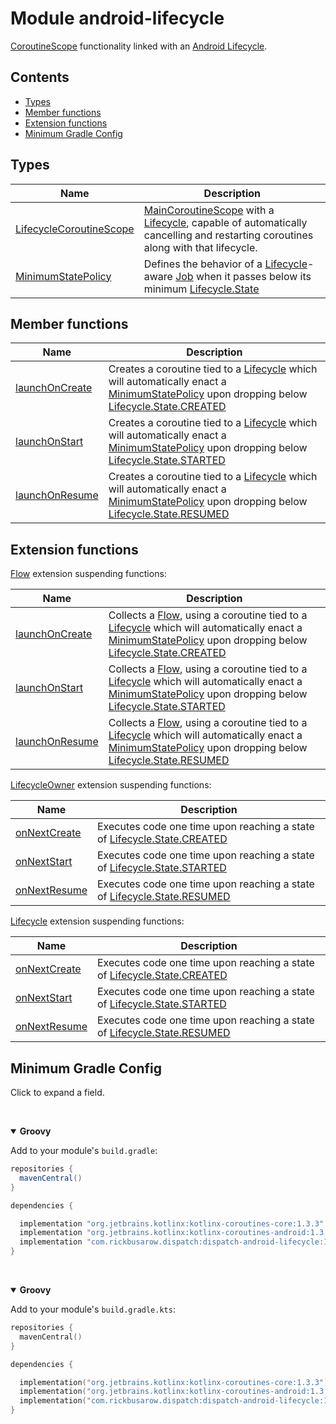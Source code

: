 # Module android-lifecycle

[CoroutineScope] functionality linked with an [Android Lifecycle].
## Contents
<!--- TOC -->

* [Types](#types)
* [Member functions](#member-functions)
* [Extension functions](#extension-functions)
* [Minimum Gradle Config](#minimum-gradle-config)

<!--- END -->

## Types

| **Name**                  | **Description**
| -------------             | --------------- |
| [LifecycleCoroutineScope] | [MainCoroutineScope] with a [Lifecycle], capable of automatically cancelling and restarting coroutines along with that lifecycle.
| [MinimumStatePolicy]      | Defines the behavior of a [Lifecycle]-aware [Job] when it passes below its minimum [Lifecycle.State]

## Member functions

| **Name**                                                 | **Description**
| -------------                                            | --------------- |
| [launchOnCreate][LifecycleCoroutineScope.launchOnCreate] | Creates a coroutine tied to a [Lifecycle] which will automatically enact a [MinimumStatePolicy] upon dropping below [Lifecycle.State.CREATED]
| [launchOnStart][LifecycleCoroutineScope.launchOnStart]   | Creates a coroutine tied to a [Lifecycle] which will automatically enact a [MinimumStatePolicy] upon dropping below [Lifecycle.State.STARTED]
| [launchOnResume][LifecycleCoroutineScope.launchOnResume] | Creates a coroutine tied to a [Lifecycle] which will automatically enact a [MinimumStatePolicy] upon dropping below [Lifecycle.State.RESUMED]

## Extension functions

[Flow] extension suspending functions:

| **Name**                               | **Description**
| -------------------                    | ---------------
| [launchOnCreate][Flow.launchOnCreate]  | Collects a [Flow], using a coroutine tied to a [Lifecycle] which will automatically enact a [MinimumStatePolicy] upon dropping below [Lifecycle.State.CREATED]
| [launchOnStart][Flow.launchOnStart]    | Collects a [Flow], using a coroutine tied to a [Lifecycle] which will automatically enact a [MinimumStatePolicy] upon dropping below [Lifecycle.State.STARTED]
| [launchOnResume][Flow.launchOnResume]  | Collects a [Flow], using a coroutine tied to a [Lifecycle] which will automatically enact a [MinimumStatePolicy] upon dropping below [Lifecycle.State.RESUMED]

[LifecycleOwner] extension suspending functions:

| **Name**                                     | **Description**
| -------------------                          | ---------------
| [onNextCreate][LifecycleOwner.onNextCreate]  | Executes code one time upon reaching a state of [Lifecycle.State.CREATED]
| [onNextStart][LifecycleOwner.onNextStart]    | Executes code one time upon reaching a state of [Lifecycle.State.STARTED]
| [onNextResume][LifecycleOwner.onNextResume]  | Executes code one time upon reaching a state of [Lifecycle.State.RESUMED]

[Lifecycle] extension suspending functions:

| **Name**                                | **Description**
| -------------------                     | ---------------
| [onNextCreate][Lifecycle.onNextCreate]  | Executes code one time upon reaching a state of [Lifecycle.State.CREATED]
| [onNextStart][Lifecycle.onNextStart]    | Executes code one time upon reaching a state of [Lifecycle.State.STARTED]
| [onNextResume][Lifecycle.onNextResume]  | Executes code one time upon reaching a state of [Lifecycle.State.RESUMED]


## Minimum Gradle Config
Click to expand a field.

&nbsp;<details open> <summary> <b>Groovy</b> </summary>

Add to your module's `build.gradle`:


``` groovy
repositories {
  mavenCentral()
}

dependencies {

  implementation "org.jetbrains.kotlinx:kotlinx-coroutines-core:1.3.3"
  implementation "org.jetbrains.kotlinx:kotlinx-coroutines-android:1.3.3"
  implementation "com.rickbusarow.dispatch:dispatch-android-lifecycle:1.0.0-beta03"
}
```

</details>


&nbsp;<details open> <summary> <b>Groovy</b> </summary>

Add to your module's `build.gradle.kts`:

``` kotlin
repositories {
  mavenCentral()
}

dependencies {

  implementation("org.jetbrains.kotlinx:kotlinx-coroutines-core:1.3.3")
  implementation("org.jetbrains.kotlinx:kotlinx-coroutines-android:1.3.3")
  implementation("com.rickbusarow.dispatch:dispatch-android-lifecycle:1.0.0-beta03")
}
```

</details>

<!--- MODULE core-->
<!--- INDEX  -->
[MainCoroutineScope]: https://rbusarow.github.io/Dispatch/core//dispatch.core/-main-coroutine-scope.html
<!--- MODULE android-lifecycle-->
<!--- INDEX  -->
[LifecycleCoroutineScope]: https://rbusarow.github.io/Dispatch/android-lifecycle//dispatch.android.lifecycle/-lifecycle-coroutine-scope/index.html
[MinimumStatePolicy]: https://rbusarow.github.io/Dispatch/android-lifecycle//dispatch.android.lifecycle/-lifecycle-coroutine-scope/-minimum-state-policy/index.html
[LifecycleCoroutineScope.launchOnCreate]: https://rbusarow.github.io/Dispatch/android-lifecycle//dispatch.android.lifecycle/-lifecycle-coroutine-scope/launch-on-create.html
[LifecycleCoroutineScope.launchOnStart]: https://rbusarow.github.io/Dispatch/android-lifecycle//dispatch.android.lifecycle/-lifecycle-coroutine-scope/launch-on-start.html
[LifecycleCoroutineScope.launchOnResume]: https://rbusarow.github.io/Dispatch/android-lifecycle//dispatch.android.lifecycle/-lifecycle-coroutine-scope/launch-on-resume.html
[Flow.launchOnCreate]: https://rbusarow.github.io/Dispatch/android-lifecycle//dispatch.android.lifecycle/kotlinx.coroutines.flow.-flow/launch-on-create.html
[Flow.launchOnStart]: https://rbusarow.github.io/Dispatch/android-lifecycle//dispatch.android.lifecycle/kotlinx.coroutines.flow.-flow/launch-on-start.html
[Flow.launchOnResume]: https://rbusarow.github.io/Dispatch/android-lifecycle//dispatch.android.lifecycle/kotlinx.coroutines.flow.-flow/launch-on-resume.html
[LifecycleOwner.onNextCreate]: https://rbusarow.github.io/Dispatch/android-lifecycle//dispatch.android.lifecycle/androidx.lifecycle.-lifecycle-owner/on-next-create.html
[LifecycleOwner.onNextStart]: https://rbusarow.github.io/Dispatch/android-lifecycle//dispatch.android.lifecycle/androidx.lifecycle.-lifecycle-owner/on-next-start.html
[LifecycleOwner.onNextResume]: https://rbusarow.github.io/Dispatch/android-lifecycle//dispatch.android.lifecycle/androidx.lifecycle.-lifecycle-owner/on-next-resume.html
[Lifecycle.onNextCreate]: https://rbusarow.github.io/Dispatch/android-lifecycle//dispatch.android.lifecycle/androidx.lifecycle.-lifecycle/on-next-create.html
[Lifecycle.onNextStart]: https://rbusarow.github.io/Dispatch/android-lifecycle//dispatch.android.lifecycle/androidx.lifecycle.-lifecycle/on-next-start.html
[Lifecycle.onNextResume]: https://rbusarow.github.io/Dispatch/android-lifecycle//dispatch.android.lifecycle/androidx.lifecycle.-lifecycle/on-next-resume.html
<!--- END -->

[Android Lifecycle]: https://developer.android.com/reference/androidx/lifecycle/Lifecycle.html
[CoroutineScope]: https://kotlin.github.io/kotlinx.coroutines/kotlinx-coroutines-core/kotlinx.coroutines/coroutine-scope.html
[Flow]: https://kotlin.github.io/kotlinx.coroutines/kotlinx-coroutines-core/kotlinx.coroutines.flow/-flow/index.html
[Job]: https://kotlin.github.io/kotlinx.coroutines/kotlinx-coroutines-core/kotlinx.coroutines/-job/index.html
[Lifecycle.State.CREATED]: https://developer.android.com/reference/androidx/lifecycle/Lifecycle.State.html#CREATED
[Lifecycle.State.RESUMED]: https://developer.android.com/reference/androidx/lifecycle/Lifecycle.State.html#RESUMED
[Lifecycle.State.STARTED]: https://developer.android.com/reference/androidx/lifecycle/Lifecycle.State.html#STARTED
[Lifecycle.State]: https://developer.android.com/reference/androidx/lifecycle/Lifecycle.State.html
[Lifecycle]: https://developer.android.com/reference/androidx/lifecycle/Lifecycle.html
[LifecycleOwner]: https://developer.android.com/reference/androidx/lifecycle/LifecycleOwner.html
